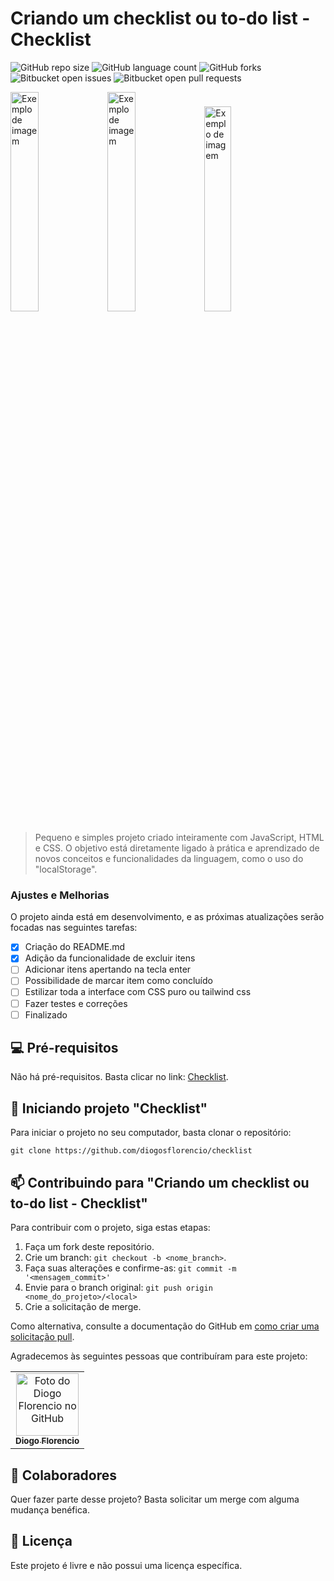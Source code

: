 # Criando um checklist ou to-do list - Checklist

![GitHub repo size](https://img.shields.io/github/repo-size/diogosflorencio/checklist?style=for-the-badge)
![GitHub language count](https://img.shields.io/github/languages/count/diogosflorencio/checklist?style=for-the-badge)
![GitHub forks](https://img.shields.io/github/forks/diogosflorencio/checklist?style=for-the-badge)
![Bitbucket open issues](https://img.shields.io/bitbucket/issues/diogosflorencio/checklist?style=for-the-badge)
![Bitbucket open pull requests](https://img.shields.io/bitbucket/pr-raw/diogosflorencio/checklist?style=for-the-badge)


<img src="https://github.com/diogosflorencio/checklist/assets/33941005/59455b3d-5f77-4a91-ae4c-4d09a656b3fe" style="width:30%" alt="Exemplo de imagem">
<img src="https://github.com/diogosflorencio/checklist/assets/33941005/012b97ff-0d8a-40bd-b1f3-bafa179f0efd" style="width:30%" alt="Exemplo de imagem">
<img src="https://github.com/diogosflorencio/checklist/assets/33941005/901a37e5-fd14-4afa-aaae-9c856cac2a41" style="width:29%" alt="Exemplo de imagem">


> Pequeno e simples projeto criado inteiramente com JavaScript, HTML e CSS. O objetivo está diretamente ligado à prática e aprendizado de novos conceitos e funcionalidades da linguagem, como o uso do "localStorage". 


### Ajustes e Melhorias

O projeto ainda está em desenvolvimento, e as próximas atualizações serão focadas nas seguintes tarefas:
- [x] Criação do README.md
- [x] Adição da funcionalidade de excluir itens
- [ ] Adicionar itens apertando na tecla enter
- [ ] Possibilidade de marcar item como concluído
- [ ] Estilizar toda a interface com CSS puro ou tailwind css
- [ ] Fazer testes e correções
- [ ] Finalizado

## 💻 Pré-requisitos

Não há pré-requisitos. Basta clicar no link:  [Checklist](https://diogosflorencio.github.io/checklist/).

## 🚀 Iniciando projeto "Checklist"

Para iniciar o projeto no seu computador, basta clonar o repositório:

```
git clone https://github.com/diogosflorencio/checklist
```

## 📫 Contribuindo para "Criando um checklist ou to-do list - Checklist"

Para contribuir com o projeto, siga estas etapas:

1. Faça um fork deste repositório.
2. Crie um branch: `git checkout -b <nome_branch>`.
3. Faça suas alterações e confirme-as: `git commit -m '<mensagem_commit>'`
4. Envie para o branch original: `git push origin <nome_do_projeto>/<local>`
5. Crie a solicitação de merge.

Como alternativa, consulte a documentação do GitHub em [como criar uma solicitação pull](https://help.github.com/en/github/collaborating-with-issues-and-pull-requests/creating-a-pull-request).

Agradecemos às seguintes pessoas que contribuíram para este projeto:

<table>
  <tr>
    <td align="center">
      <a href="https://github.com/diogosflorencio" title="Diogo Florencio">
        <img src="https://avatars.githubusercontent.com/u/33941005" width="100px;" alt="Foto do Diogo Florencio no GitHub"/><br>
        <sub>
          <b>Diogo Florencio</b>
        </sub>
      </a>
    </td>
  </tr>
</table>

## 🤝 Colaboradores

Quer fazer parte desse projeto? Basta solicitar um merge com alguma mudança benéfica. 

## 📝 Licença

Este projeto é livre e não possui uma licença específica.
